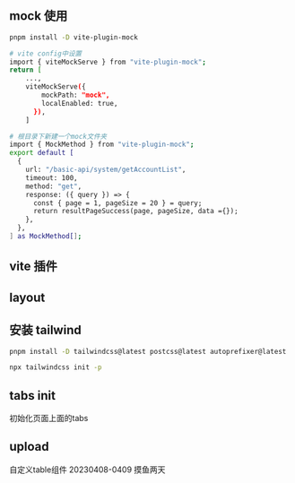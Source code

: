 ## mock 使用

```bash
pnpm install -D vite-plugin-mock

# vite config中设置
import { viteMockServe } from "vite-plugin-mock";
return [
    ...,
    viteMockServe({
        mockPath: "mock",
        localEnabled: true,
      }),
    ]

# 根目录下新建一个mock文件夹
import { MockMethod } from "vite-plugin-mock";
export default [
  {
    url: "/basic-api/system/getAccountList",
    timeout: 100,
    method: "get",
    response: ({ query }) => {
      const { page = 1, pageSize = 20 } = query;
      return resultPageSuccess(page, pageSize, data ={});
    },
  },
] as MockMethod[];
```

## vite 插件

## layout

## 安装 tailwind

```bash
pnpm install -D tailwindcss@latest postcss@latest autoprefixer@latest

npx tailwindcss init -p
```

## tabs init
初始化页面上面的tabs

## upload
自定义table组件
20230408-0409 摸鱼两天